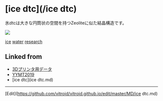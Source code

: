 ---
---
# [ice dtc](/ice dtc)

氷dtcは大きな円筒状の空間を持つZeoliteに似た結晶構造です。



![](https://i.gyazo.com/3802bae292166b1b26b1cdef338448f8.png)





[ice](/ice) [water](/water) [research](/research) 



## Linked from

* [3Dプリンタ用データ](3Dプリンタ用データ.md)
* [YYMT2019](YYMT2019.md)
* [ice dtc](ice dtc.md)


----
[Edit](https://github.com/vitroid/vitroid.github.io/edit/master/MD/ice dtc.md)
